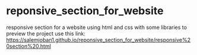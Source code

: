 # reponsive_section_for_website
responsive section for a website using html and css with some libraries 
to preview the project use this link: https://salemjoban1.github.io/reponsive_section_for_website/responsive%20section%20.html
